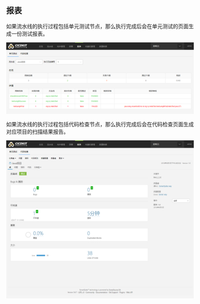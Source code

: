 ## 报表

如果流水线的执行过程包括单元测试节点，那么执行完成后会在单元测试的页面生成一份测试报表。

![](../assets/bk-cicdkit-23.png)

如果流水线的执行过程包括代码检查节点，那么执行完成后会在代码检查页面生成对应项目的扫描结果报告。

![](../assets/bk-cicdkit-24.png)
